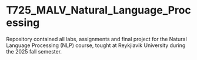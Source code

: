 # T725_MALV_Natural_Language_Processing
Repository contained all labs, assignments and final project for the Natural Language Processing (NLP) course, tought at Reykjiavik University during the 2025 fall semester.

